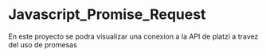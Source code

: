 # Javascript_Promise_Request
En este proyecto se podra visualizar una conexion a la API de platzi a travez del uso de promesas
